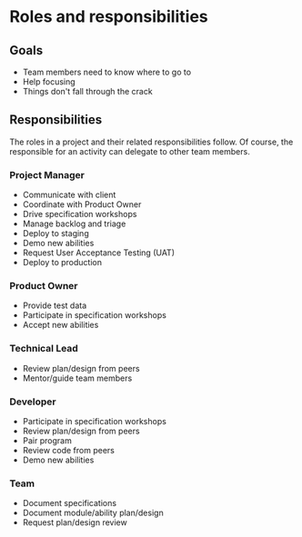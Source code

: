 # Roles and responsibilities

## Goals

- Team members need to know where to go to
- Help focusing
- Things don't fall through the crack

## Responsibilities

The roles in a project and their related responsibilities follow. Of course, the responsible for
an activity can delegate to other team members.

### Project Manager

- Communicate with client
- Coordinate with Product Owner
- Drive specification workshops
- Manage backlog and triage
- Deploy to staging
- Demo new abilities
- Request User Acceptance Testing (UAT)
- Deploy to production

### Product Owner

- Provide test data
- Participate in specification workshops
- Accept new abilities

### Technical Lead

- Review plan/design from peers
- Mentor/guide team members

### Developer

- Participate in specification workshops
- Review plan/design from peers
- Pair program
- Review code from peers
- Demo new abilities

### Team

- Document specifications
- Document module/ability plan/design
- Request plan/design review
